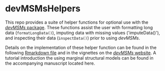 # devMSMsHelpers
This repo provides a suite of helper functions for optional use with the <a href="https://github.com/istallworthy/devMSMs">*devMSMs* package</a>. These functions assist the user with formatting long data (`formatLongData()`), imputing data with missing values ('imputeData()'), and inspecting their data (`inspectData()`) prior to using *devMSMs*.  

Details on the implementation of these helper function can be found in the following <a href="https://github.com/istallworthy/devMSMs/blob/main/examplePipelineRevised.Rmd">Rmarkdown file</a>  and in the vignettes on the <a href="https://istallworthy.github.io/devMSMs/">*devMSMs* website</a>. A tutorial introduction the using marginal structural models can be found in the accompanying manuscript located here.  
